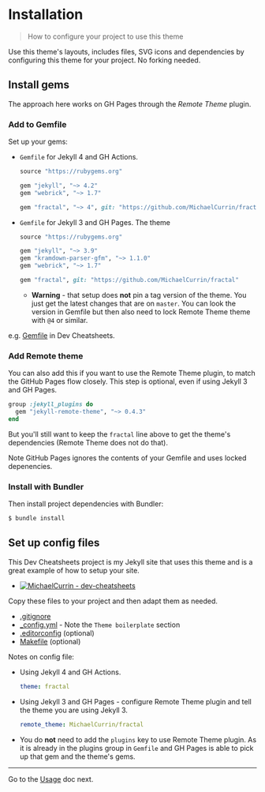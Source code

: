 # Installation
> How to configure your project to use this theme

Use this theme's layouts, includes files, SVG icons and dependencies by configuring this theme for your project. No forking needed.


## Install gems

The approach here works on GH Pages through the _Remote Theme_ plugin.

### Add to Gemfile

Set up your gems:

- `Gemfile` for Jekyll 4 and GH Actions.
    ```ruby
    source "https://rubygems.org"

    gem "jekyll", "~> 4.2"
    gem "webrick", "~> 1.7"

    gem "fractal", "~> 4", git: "https://github.com/MichaelCurrin/fractal"
    ```
- `Gemfile` for Jekyll 3 and GH Pages. The theme
    ```ruby
    source "https://rubygems.org"

    gem "jekyll", "~> 3.9"
    gem "kramdown-parser-gfm", "~> 1.1.0"
    gem "webrick", "~> 1.7"

    gem "fractal", git: "https://github.com/MichaelCurrin/fractal"
    ```
    - **Warning** - that setup does **not** pin a tag version of the theme. You just get the latest changes that are on `master`. You can look the version in Gemfile but then also need to lock Remote Theme theme with `@4` or similar.


e.g. [Gemfile](https://github.com/MichaelCurrin/dev-cheatsheets/blob/master/Gemfile) in Dev Cheatsheets.

### Add Remote theme

You can also add this if you want to use the Remote Theme plugin, to match the GitHub Pages flow closely. This step is optional, even if using Jekyll 3 and GH Pages.

```ruby
group :jekyll_plugins do
  gem "jekyll-remote-theme", "~> 0.4.3"
end
```

But you'll still want to keep the `fractal` line above to get the theme's dependencies (Remote Theme does not do that).

Note GitHub Pages ignores the contents of your Gemfile and uses locked depenencies.

### Install with Bundler

Then install project dependencies with Bundler:

```sh
$ bundle install
```


## Set up config files

This Dev Cheatsheets project is my Jekyll site that uses this theme and is a great example of how to setup your site.

- [![MichaelCurrin - dev-cheatsheets](https://img.shields.io/static/v1?label=MichaelCurrin&message=dev-cheatsheets&color=blue&logo=github)](https://github.com/MichaelCurrin/dev-cheatsheets)

Copy these files to your project and then adapt them as needed.

- [.gitignore](https://github.com/MichaelCurrin/dev-cheatsheets/blob/master/.gitignore)
- [\_config.yml](https://github.com/MichaelCurrin/dev-cheatsheets/blob/master/_config.yml) - Note the `Theme boilerplate` section
- [.editorconfig](https://github.com/MichaelCurrin/dev-cheatsheets/blob/master/.editorconfig) (optional)
- [Makefile](https://github.com/MichaelCurrin/dev-cheatsheets/blob/master/Makefile) (optional)

Notes on config file:

- Using Jekyll 4 and GH Actions.
    ```yaml
    theme: fractal
    ```
- Using Jekyll 3 and GH Pages - configure Remote Theme plugin and tell the theme you are using Jekyll 3.
    ```yaml
    remote_theme: MichaelCurrin/fractal
    ```
- You do **not** need to add the `plugins` key to use Remote Theme plugin. As it is already in the plugins group in `Gemfile` and GH Pages is able to pick up that gem and the theme's gems.

---

Go to the [Usage](usage.md) doc next.
